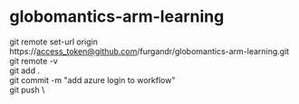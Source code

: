 # globomantics-arm-learning

git remote set-url origin https://access_token@github.com/furgandr/globomantics-arm-learning.git \
git remote -v \
git add . \
git commit -m "add azure login to workflow" \
git push \